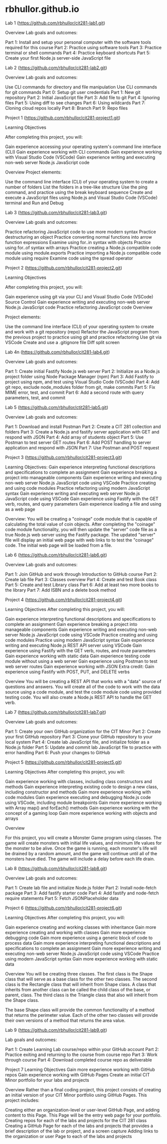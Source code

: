 # rbhullor.github.io
Lab 1 (https://github.com/rbhullor/cit281-lab1.git)

Overview
Lab goals and outcomes:

Part 1: Install and setup your personal computer with the software tools required for this course
Part 2: Practice using software tools
Part 3: Practice terminal or shell commands
Part 4: Practice keyboard shortcuts
Part 5: Create your first Node.js server-side JavaScript file

Lab 2 (https://github.com/rbhullor/cit281-lab2.git)

Overview
Lab goals and outcomes:

Use CLI commands for directory and file manipulation
Use CLI commands for git commands
Part 0: Setup git user credentials
Part 1: New git repository
Part 2: Initial JavaScript file
Part 3: Add file to git
Part 4: Ignoring files
Part 5: Using diff to see changes
Part 6: Using wildcards
Part 7: Cloning cloud repos locally
Part 8: Branch
Part 9: Repo files

Project 1 (https://github.com/rbhullor/cit281-project1.git)

Learning Objectives

After completing this project, you will:

Gain experience accessing your operating system's command line interface (CLI)
Gain experience working with CLI commands
Gain experience working with Visual Studio Code (VSCode)
Gain experience writing and executing non-web server Node.js JavaScript code

Overview
Project elements:

Use the command line interface (CLI) of your operating system to create a number of folders
List the folders in a tree-like structure
Use the ping command, and practice using the break keyboard sequence
Create and execute a JavaScript files using Node.js and Visual Studio Code (VSCode) terminal and Run and Debug

Lab 3 (https://github.com/rbhullor/cit281-lab3.git)

Overview
Lab goals and outcomes:

Practice refactoring JavaScript code to use more modern syntax
Practice destructuring an object
Practice converting normal functions into arrow function expressions
Examine using for..in  syntax with objects
Practice using for..of syntax with arrays
Practice creating a Node.js compatible code module using module.exports
Practice importing a Node.js compatible code module using require
Examine code using the spread operator

Project 2 (https://github.com/rbhullor/cit281-project2.git)

Learning Objectives

After completing this project, you will:

Gain experience using git via your CLI and Visual Studio Code (VSCode) Source Control
Gain experience writing and executing non-web server Node.js JavaScript code
Practice refactoring JavaScript code
Overview

Project elements:

Use the command line interface (CLI) of your operating system to create and work with a git repository (repo)
Refactor the JavaScript program from the previous project to practice using git and practice refactoring
Use git via VSCode
Create and use a .gitignore file
Diff split screen

Lab 4n (https://github.com/rbhullor/cit281-lab4.git)

Overview
Lab goals and outcomes:

Part 1: Create initial Fastify Node.js web server
Part 2: Initialize as a Node.js project folder using Node Package Manager (npm)
Part 3: Add Fastify to project using npm, and test using Visual Studio Code (VSCode)
Part 4: Add git repo, exclude node_modules folder from git, make commits
Part 5: Fix MIME error, test, and commit
Part 6: Add a second route with query parameters, test, and commit

Lab 5 (https://github.com/rbhullor/ctit281-lab5.git)

Overview
Lab goals and outcomes:

Part 1: Download and install Postman
Part 2: Create a CIT 281 collection and folders
Part 3: Create a Node.js and fastify server application with GET and respond with JSON
Part 4: Add array of students object
Part 5: Use Postman to test server GET routes
Part 6: Add POST handling to server application and respond with JSON
Part 7: Use Postman and POST request

Project 3 (https://github.com/rbhullor/cit281-project3.git)

Learning Objectives:
Gain experience interpreting functional descriptions and specifications to complete an assignment
Gain experience breaking a project into manageable components
Gain experience writing and executing non-web server Node.js JavaScript code using VSCode
Practice creating and using code modules
Practice refactoring using modern JavaScript syntax
Gain experience writing and executing web server Node.js JavaScript code using VSCode
Gain experience using Fastify with the GET verb, routes, and query parameters
Gain experience loading a file and using as a web page

Overview:
You will be creating a "coinage" code module that is capable of calculating the total value of coin objects. After completing the "coinage" code module functionality, you will then update the "server" code file as a true Node.js web server using the Fastify package. The updated "server" file will display an initial web page with web links to to test the "coinage" code. The initial web page will be loaded from a file.

Lab 6 (https://github.com/rbhullor/cit281-lab6.git)

Overview
Lab goals and outcomes:

Part 1: Join GitHub and work through Introduction to GitHub course
Part 2: Create lab file
Part 3: Classes overview
Part 4: Create and test Book class
Part 5: Create and test Library class
Part 6: Add at least two more books to the library
Part 7: Add ISBN and a delete book method

Project 4 (https://github.com/rbhullor/cit281-project4.git)

Learning Objectives
After completing this project, you will:

Gain experience interpreting functional descriptions and specifications to complete an assignment
Gain experience breaking a project into manageable components
Gain experience writing and executing non-web server Node.js JavaScript code using VSCode
Practice creating and using code modules
Practice using modern JavaScript syntax
Gain experience writing and executing Node.js REST API server using VSCode
Gain experience using Fastify with the GET verb, routes, and route parameters
Gain experience working with static data
Gain experience testing code module without using a web server
Gain experience using Postman to test web server routes
Gain experience working with JSON
Extra credit: Gain experience using Fastify with POST, PUT, and DELETE verbs

Overview
You will be creating a REST API that works with a "data" source of questions and answers. You will create all of the code to work with the data source using a code module, and test the code module code using provided testing code. You will also create a Node.js REST API to handle the GET verb. 

Lab 7 (https://github.com/rbhullor/cit281-lab7.git)

Overview
Lab goals and outcomes:

Part 1: Create your own GitHub organization for the CIT Minor
Part 2: Create your first GitHub repository
Part 3: Clone your GitHub repository to your local system
Part 4: Create lab JavaScript file, and initialize folder as a Node.js folder
Part 5: Update and commit lab JavaScript file to practice with error handling
Part 6: Push your changes to GitHub

Project 5 (https://github.com/rbhullor/cit281-project5.git)

Learning Objectives
After completing this project, you will:

Gain experience working with classes, including class constructors and methods
Gain experience interpreting existing code to design a new class, including constructor and methods
Gain more experience working with code modules
Gain experience executing and debugging Node.js code using VSCode, including module breakpoints
Gain more experience working with Array map() and forEach() methods
Gain experience working with the concept of a gaming loop
Gain more experience working with objects and arrays

Overview

For this project, you will create a Monster Game program using classes. The game will create monsters with initial life values, and minimum life values for the monster to be alive. Once the game is running, each monster's life will be drained by a random amount, and the game will continue until all of the monsters have died. The game will include a delay before each life drain.

Lab 8 (https://github.com/rbhullor/cit281-lab8.git)

Overview
Lab goals and outcomes:

Part 1: Create lab file and initialize Node.js folder
Part 2: Install node-fetch package
Part 3: Add fastify starter code
Part 4: Add fastify and node-fetch require statements
Part 5: Fetch JSONPlaceholder data

Project 6 (https://github.com/rbhullor/cit281-project6.git)

Learning Objectives
After completing this project, you will:

Gain experience creating and working classes with inheritance
Gain more experience creating and working with classes
Gain more experience debugging code
Gain more experience using a generic block of code to process data
Gain more experience interpreting functional descriptions and specifications to complete an assignment
Gain more experience writing and executing non-web server Node.js JavaScript code using VSCode
Practice using modern JavaScript syntax
Gain more experience working with static data

Overview
You will be creating three classes. The first class is the Shape class that will serve as a base class for the other two classes. The second class is the Rectangle class that will inherit from Shape class. A class that inherits from another class can be called the child class of the base, or parent, class. The third class is the Triangle class that also will inherit from the Shape class.

The base Shape class will provide the common functionality of a method that returns the perimeter value. Each of the other two classes will provide their own versions of a method that returns the area value. 

Lab 9 (https://github.com/rbhullor/cit281-lab9.git)

Lab goals and outcomes:

Part 1: Create Learning Lab course/repo within your GitHub account
Part 2: Practice exiting and returning to the course from course repo
Part 3: Work through course
Part 4: Download completed course repo as deliverable

Project 7 
Learning Objectives
Gain more experience working with GitHub repos
Gain experience working with GitHub Pages
Create an initial CIT Minor portfolio for your labs and projects

Overview
Rather than a final coding project, this project consists of creating an initial version of your CIT Minor portfolio using GitHub Pages. This project includes:

Creating either an organization-level or user-level GitHub Page, and adding content to this Page. This Page will be the entry web page for your portfolio.
Creating repos for each of the labs and projects for the CIT 281 class
Creating a GitHub Page for each of the labs and projects that provides a brief description of the lab or project, and a screen capture
Adding links to the organization or user Page to each of the labs and projects
